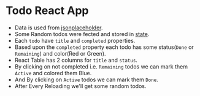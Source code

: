 # Todo React App

* Data is used from [jsonplaceholder](https://jsonplaceholder.typicode.com/todos).
* Some Random todos were fected and stored in [state](https://reactjs.org/docs/state-and-lifecycle.html).
* Each `todo` have `title` and `completed` properties.
* Based upon the `completed` property each todo has some status(`Done` or `Remaining`) and color(Red or Green).
* React Table has 2 columns for `title` and `status`.
* By clicking on not completed i.e. `Remaining` todos we can mark them `Active` and colored them Blue.
* And By clicking on `Active` todos we can mark them `Done`.
* After Every Reloading we'll get some random todos.

